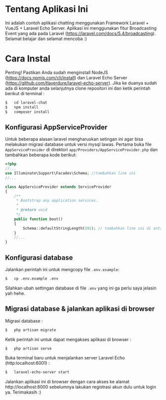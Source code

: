 # Tentang Aplikasi Ini
Ini adalah contoh aplikasi chatting menggunakan Framework Laravel + VueJS + Laravel Echo Server.
Aplikasi ini menggunakan fitur Broadcasting Event yang ada pada Laravel (https://laravel.com/docs/5.4/broadcasting). Selamat belajar dan selamat mencoba :)

# Cara Instal
Penting! Pastikan Anda sudah menginstall NodeJS (https://docs.npmjs.com/cli/install) dan Laravel Echo Server (https://github.com/tlaverdure/laravel-echo-server).
Jika ke duanya sudah ada di komputer anda selanjutnya clone repositori ini dan ketik perintah berikut di terminal :

```bash
$ 	cd laravel-chat
$ 	npm install
$ 	composer install
```

## Konfigurasi AppServiceProvider
Untuk beberapa alasan laravel mengharuskan setingan ini agar bisa melakukan migrasi database untuk versi mysql lawas. Pertama buka file `AppServiceProvider` di direktori `app/Providers/AppServiceProvider.php` dan tambahkan beberapa kode berikut:

```php
<?php
//...
use Illuminate\Support\Facades\Schema; //tambahkan line ini
//...

class AppServiceProvider extends ServiceProvider
{
    /**
     * Bootstrap any application services.
     *
     * @return void
     */
    public function boot()
    {
        Schema::defaultStringLength(191); // tambahkan line ini di antara fungsi boot()
    }
    //...
}
```

## Konfigurasi database
Jalankan perintah ini untuk mengcopy file `.env.example`:
```bash
$   cp .env.example .env
```
Silahkan ubah settingan database di file `.env` yang ini ga perlu saya jelasin yah hehe.

## Migrasi database & jalankan aplikasi di browser
Migrasi database :
```bash
$ 	php artisan migrate
```
Ketik perintah ini untuk dapat mengakses aplikasi di browser :
```bash
$ 	php artisan serve
```
Buka terminal baru untuk menjalankan server Laravel Echo (http:localhost:6001) :
```bash
$  	laravel-echo-server start
```

Jalankan aplikasi ini di browser dengan cara akses ke alamat http://localhost:8000
sebelumnya lakukan registrasi akun dulu untuk login ya. Terimakasih :)

